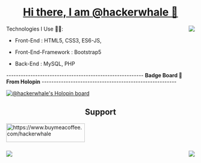 <a href="#">
<h1 align="center" >Hi there, I am @hackerwhale  👋</h1> 
<img align="right"src="https://komarev.com/ghpvc/?username=hackerwhale">
</a>
<!--  
**hackerwhale/hackerwhale** is a ✨ _special_ ✨ repository because its `README.md` (this file) appears on your GitHub profile.

Here are some ideas to get you started:
-->


- 🔭 I’m currently working on Full Stack Development Projects.
<!---
- 🌱 I’m currently learning
--->

Technologies I Use 👨‍💻: 
* Front-End : HTML5, CSS3, ES6-JS, 

* Front-End-Framework : Bootstrap5

* Back-End :  MySQL, PHP




<!--
- 👯 I’m looking to collaborate on ...
- 🤔 I’m looking for help with ...
- 💬 Ask me about ...
- 📫 How to reach me: ...
- 😄 Pronouns: ...
- ⚡ Fun fact: ...
-->


---------------------------------------------------------  <Strong>Badge Board 🔘 From Holopin</Strong>  --------------------------------------------------------


[![@hackerwhale's Holopin board](https://holopin.me/hackerwhale)](https://holopin.io/@hackerwhale)


<h2 align="center">Support</h2>
<a href="https://www.buymeacoffee.com/hackerwhale">
<img align="center" src="https://camo.githubusercontent.com/28aae05a0fba45679e8e27d90609601e249b64a5fe30dfef05495de4f4e318d4/68747470733a2f2f63646e2e6275796d6561636f666665652e636f6d2f627574746f6e732f76322f64656661756c742d79656c6c6f772e706e67" height="50" width="210" alt="https://www.buymeacoffee.com/hackerwhale">  
</a>


###
<a href="#">
<img max-width="60%" src="https://github-readme-stats.vercel.app/api?username=hackerwhale&show_icons=true&theme=radical&count_private=true">
<img  max-width="60%" align="right" src="https://github-readme-streak-stats.herokuapp.com/?user=hackerwhale&theme=algolia&hide_border=true">
</a>

